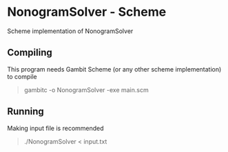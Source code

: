 # NonogramSolver - Scheme
Scheme implementation of NonogramSolver

## Compiling
This program needs Gambit Scheme (or any other scheme implementation) to compile
> gambitc -o NonogramSolver -exe main.scm

## Running
Making input file is recommended
> ./NonogramSolver < input.txt
